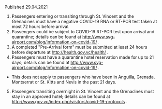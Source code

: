 Published 29.04.2021
1. Passengers entering or transiting through St. Vincent and the Grenadines must have a negative COVID-19 RNA or RT-PCR test taken at most 72 hours before arrival.
2. Passengers could be subject to COVID-19 RT-PCR test upon arrival and quarantine; details can be found at <a href="http://www.svg-airport.com/blog/information-on-covid-19/">http://www.svg-airport.com/blog/information-on-covid-19/</a> .
3. A completed "Pre-Arrival form" must be submitted at least 24 hours before departure at <a href="http://health.gov.vc/health/">http://health.gov.vc/health/</a> .
4. Passengers must have a quarantine hotel reservation made for up to 21 days; details can be found at <a href="http://www.svg-airport.com/blog/information-on-covid-19/">http://www.svg-airport.com/blog/information-on-covid-19/</a> .
- This does not apply to passengers who have been in Anguilla, Grenada, Montserrat or St. Kitts and Nevis in the past 21 days.
5. Passengers transiting overnight in St. Vincent and the Grenadines must stay in an approved hotel; details can be found at <a href="http://www.gov.vc/index.php/visitors/covid-19-protocols">http://www.gov.vc/index.php/visitors/covid-19-protocols</a> .

